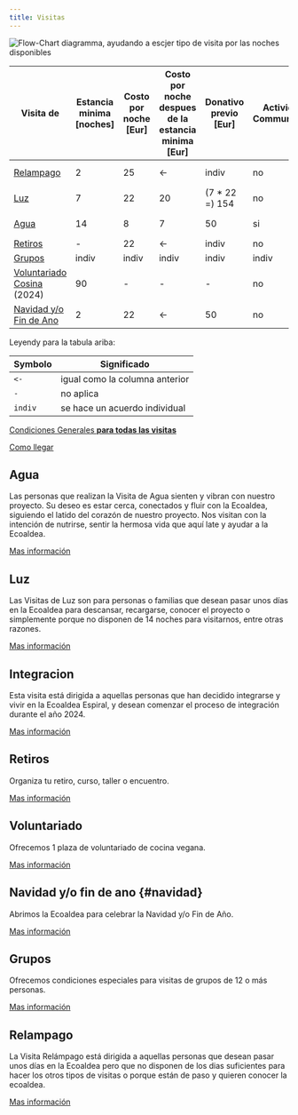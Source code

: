 ```yaml
---
title: Visitas
---
```


<!--
SPDX-FileCopyrightText: 2012-2023 Atzar <ecoaldeavegetariana@gmail.com>
SPDX-FileCopyrightText: 2024 Robin Vobruba <hoijui.quaero@gmail.com>

SPDX-License-Identifier: CC-BY-SA-4.0
-->

<!--
NOTE We need to use `<object>` instead of MD syntax or `<img>`
     to get interactivity, including being able to click on links!
     See <https://vecta.io/blog/best-way-to-embed-svg>.
-->
<object type="image/svg+xml" data="../diagrams/fc_visitas_tiempo.svg">
    <!-- fall back -->
    <img
        alt="Flow-Chart diagramma, ayudando a escjer tipo de visita por las noches disponibles"
        src="../diagrams/fc_visitas_tiempo.svg"
        />
</object>

| Visita de | Estancia minima \[noches\] | Costo por noche \[Eur\] | Costo por noche despues de la estancia minima \[Eur\] | Donativo previo \[Eur\] | Actividad Communitaria | Temporada Commienzo | Temporada Fin | Costo por alojamiento \[Eur\] |
| --- | --- | --- | --- | --- | --- | --- | --- | --- |
| [Relampago](#relampago) | 2 | 25 | <- | indiv | no | 1. marzo | 1. noviembre | [extra](../alojamiento.md) |
| [Luz](#luz) | 7 | 22 | 20 | (7 * 22 =) 154 | no | 1. marzo | 1. noviembre | [extra](../alojamiento.md) |
| [Agua](#agua) | 14 | 8 | 7 |  50 | si | 1. marzo | 1. noviembre | [extra](../alojamiento.md) |
| [Retiros](#retiros) | - | 22 | <- | indiv | no | - | - | [extra](../alojamiento.md) |
| [Grupos](#grupos) | indiv | indiv | indiv | indiv | indiv | indiv |  indiv | [extra](../alojamiento.md) |
| [Voluntariado Cosina](#voluntariado) (2024) | 90 | - | - | - | no | 1. julio | 30. septiembre | [extra](../alojamiento.md) |
| [Navidad y/o Fin de Ano](#navidad) | 2 | 22 |  <- | 50 | no | 22. diciembre | 9. enero | [extra](../alojamiento.md) |

Leyendy para la tabula ariba:

| Symbolo | Significado |
| --- | ------ |
| `<-` | igual como la columna anterior |
| `-` | no aplica |
| `indiv` | se hace un acuerdo individual |

[Condiciones Generales **para todas las visitas**](general.md)

[Como llegar](../como-llegar.md)

## Agua

Las personas que realizan la Visita de Agua
sienten y vibran con nuestro proyecto.
Su deseo es estar cerca,
conectados y fluir con la Ecoaldea,
siguiendo el latido del corazón de nuestro proyecto.
Nos visitan con la intención de nutrirse,
sentir la hermosa vida que aquí late y ayudar a la Ecoaldea.

[Mas información](agua.md)

## Luz

Las Visitas de Luz son para personas o familias
que desean pasar unos días en la Ecoaldea para descansar,
recargarse, conocer el proyecto
o simplemente porque no disponen de 14 noches para visitarnos,
entre otras razones.

[Mas información](luz.md)

## Integracion

Esta visita está dirigida a aquellas personas
que han decidido integrarse y vivir en la Ecoaldea Espiral,
y desean comenzar el proceso de integración durante el año 2024.

[Mas información](integracion.md)

## Retiros

Organiza tu retiro, curso, taller o encuentro.

[Mas información](retiros.md)

## Voluntariado

Ofrecemos 1 plaza de voluntariado de cocina vegana.

[Mas información](voluntariado.md)

## Navidad y/o fin de ano {#navidad}

Abrimos la Ecoaldea para celebrar la Navidad y/o Fin de Año.

[Mas información](navidad.md)

## Grupos

Ofrecemos condiciones especiales para visitas de grupos de 12 o más personas.

[Mas información](grupos.md)

## Relampago

La Visita Relámpago está dirigida a aquellas personas
que desean pasar unos días en la Ecoaldea
pero que no disponen de los dias suficientes para hacer los otros tipos de visitas
o porque están de paso y quieren conocer la ecoaldea.

[Mas información](relampago.md)
